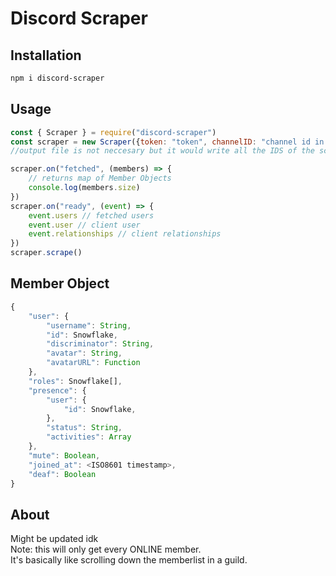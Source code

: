 # Discord Scraper #


## Installation ##
```bash
npm i discord-scraper
```

## Usage ##

```js
const { Scraper } = require("discord-scraper")
const scraper = new Scraper({token: "token", channelID: "channel id in guild", guildID: "guild id", outputFile: "path"})
//output file is not neccesary but it would write all the IDS of the scraped members to the file

scraper.on("fetched", (members) => {
    // returns map of Member Objects
    console.log(members.size)
})
scraper.on("ready", (event) => {
    event.users // fetched users
    event.user // client user
    event.relationships // client relationships
})
scraper.scrape()
```

## Member Object ##
```js
{
    "user": {
        "username": String,
        "id": Snowflake,
        "discriminator": String,
        "avatar": String,
        "avatarURL": Function
    },
    "roles": Snowflake[],
    "presence": {
        "user": {
            "id": Snowflake,
        },
        "status": String,
        "activities": Array
    },
    "mute": Boolean,
    "joined_at": <ISO8601 timestamp>,
    "deaf": Boolean
}
```

## About ##

Might be updated idk\
Note: this will only get every ONLINE member.\
It's basically like scrolling down the memberlist in a guild.
